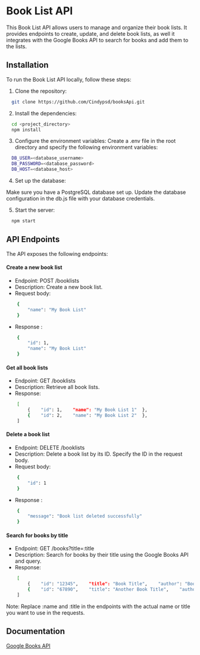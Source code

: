 
# Book List API

This Book List API allows users to manage and organize their book lists. It provides endpoints to create, update, and delete book lists, as well it integrates with the Google Books API to search for books and add them to the lists.





## Installation

To run the Book List API locally, follow these steps:

1. Clone the repository:
```bash
  git clone https://github.com/Cindypsd/booksApi.git
```

2. Install the dependencies:
```bash
  cd <project_directory>
  npm install
```

3. Configure the environment variables:
Create a .env file in the root directory and specify the following environment variables:
```bash
  DB_USER=<database_username>
  DB_PASSWORD=<database_password>
  DB_HOST=<database_host>
```

4. Set up the database:

Make sure you have a PostgreSQL database set up. Update the database configuration in the db.js file with your database credentials.

5. Start the server:
```bash
  npm start
```

## API Endpoints
The API exposes the following endpoints:

#### Create a new book list
- Endpoint: POST /booklists
- Description: Create a new book list.
- Request body:
```bash
    {
        "name": "My Book List"
    }
```
- Response :
```bash
    {
        "id": 1,
        "name": "My Book List"
    }
```

#### Get all book lists
- Endpoint: GET /booklists
- Description: Retrieve all book lists.
- Response:
```bash
    [  
        {    "id": 1,    "name": "My Book List 1"  },  
        {    "id": 2,    "name": "My Book List 2"  },  
    ]

```

#### Delete a book list
- Endpoint: DELETE /booklists
- Description: Delete a book list by its ID. Specify the ID in the request body.
- Request body:
```bash
    {
        "id": 1
    }
```
- Response :
```bash
    {
        "message": "Book list deleted successfully"
    }
```

#### Search for books by title
- Endpoint: GET /books?title=:title
- Description: Search for books by their title using the Google Books API and query.
- Response:
```bash
    [  
        {    "id": "12345",    "title": "Book Title",    "author": "Book Author"  },
        {    "id": "67890",    "title": "Another Book Title",    "author": "Another Book Author"  },  
    ]
```


Note: Replace :name and :title in the endpoints with the actual name or title you want to use in the requests.









## Documentation

[Google Books API](https://developers.google.com/books/docs/v1/using)

